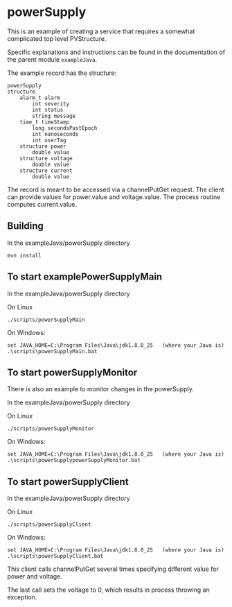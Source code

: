 # powerSupply


This is an example of creating a service that requires a somewhat complicated top level PVStructure.

Specific explanations and instructions can be found in the documentation of the parent 
module `exampleJava`.

The example record has the structure:

    powerSupply
    structure 
        alarm_t alarm
            int severity
            int status
            string message
        time_t timeStamp
            long secondsPastEpoch
            int nanoseconds
            int userTag
        structure power
            double value
        structure voltage
            double value
        structure current
            double value

The record is meant to be accessed via a channelPutGet request.
The client can provide values for power.value and voltage.value.
The process routine computes current.value.


## Building

In the exampleJava/powerSupply directory

    mvn install


## To start examplePowerSupplyMain

In the exampleJava/powerSupply directory

On Linux

    ./scripts/powerSupplyMain

On Windows:

    set JAVA_HOME=C:\Program Files\Java\jdk1.8.0_25   (where your Java is)
    .\scripts\powerSupplyMain.bat

## To start powerSupplyMonitor

There is also an example to monitor changes in the powerSupply.

In the exampleJava/powerSupply directory

On Linux

    ./scripts/powerSupplyMonitor

On Windows:

    set JAVA_HOME=C:\Program Files\Java\jdk1.8.0_25   (where your Java is)
    .\scripts\powerSupplypowerSupplyMonitor.bat

   
## To start powerSupplyClient

In the exampleJava/powerSupply directory

On Linux

    ./scripts/powerSupplyClient

On Windows:

    set JAVA_HOME=C:\Program Files\Java\jdk1.8.0_25   (where your Java is)
    .\scripts\powerSupplyClient.bat


This client calls channelPutGet several times specifying different value for power and voltage.

The last call sets the voltage to 0, which results in process throwing an exception.

